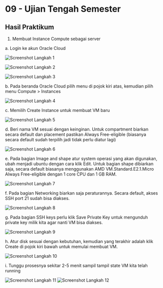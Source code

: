 # 09 - Ujian Tengah Semester

## Hasil Praktikum

1.	Membuat Instance Compute sebagai server

a.	Login ke akun Oracle Cloud

![Screenshot Langkah 1](img/langkah1.JPG)

![Screenshot Langkah 2](img/langkah2.JPG)

![Screenshot Langkah 3](img/langkah3.JPG)

b.	Pada beranda Oracle Cloud pilih menu di pojok kiri atas, kemudian pilih menu Compute > Instances

![Screenshot Langkah 4](img/langkah4.JPG)

c.	Memilih Create Instance untuk membuat VM baru

![Screenshot Langkah 5](img/langkah5.JPG)

d.	Beri nama VM sesuai dengan keinginan. Untuk compartment biarkan secara default dan placement pastikan Always Free-eligible (biasanya secara default sudah terpilih jadi tidak perlu diatur lagi)

![Screenshot Langkah 6](img/langkah6.JPG)

e.	Pada bagian Image and shape atur system operasi yang akan digunakan, ubah menjadi ubuntu dengan cara klik Edit. Untuk bagian shape dibiarkan saja, secara default biasanya menggunakan AMD VM.Standard.E2.1.Micro Always Free-eligible dengan 1 core CPU dan 1 GB RAM.

![Screenshot Langkah 7](img/langkah7.JPG)

f.	Pada bagian Networking biarkan saja peraturannya. Secara default, akses SSH port 21 sudah bisa diakses.

![Screenshot Langkah 8](img/langkah8.JPG)

g.	Pada bagian SSH keys perlu klik Save Private Key untuk mengunduh private key milik kita agar nanti VM bisa diakses.

![Screenshot Langkah 9](img/langkah9.JPG)

h.	Atur disk sesuai dengan kebutuhan, kemudian yang terakhir adalah klik Create di pojok kiri bawah untuk memulai membuat VM.

![Screenshot Langkah 10](img/langkah10.JPG)

i.	Tunggu prosesnya sekitar 2-5 menit sampil tampil state VM kita telah running

![Screenshot Langkah 11](img/langkah11.JPG)
![Screenshot Langkah 12](img/langkah12.JPG)